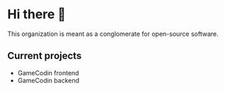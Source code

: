 # Hi there :wave:

This organization is meant as a conglomerate for open-source software.

## Current projects
- GameCodin frontend
- GameCodin backend
